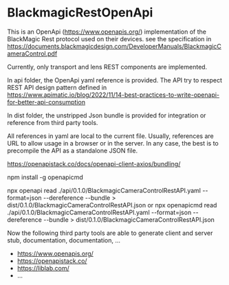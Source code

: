 # BlackmagicRestOpenApi
This is an OpenApi (https://www.openapis.org/) implementation of the BlackMagic Rest protocol used on their devices. 
see the specification in https://documents.blackmagicdesign.com/DeveloperManuals/BlackmagicCameraControl.pdf

Currently, only transport and lens REST components are implemented.

In api folder, the OpenApi yaml reference is provided. 
The API try to respect REST API design pattern defined in https://www.apimatic.io/blog/2022/11/14-best-practices-to-write-openapi-for-better-api-consumption

In dist folder, the unstripped Json bundle is provided for integration or reference from third party tools.



All references in yaml are local to the current file. Usually, references are URL to allow usage in a browser or in the server.
In any case, the best is to precompile the API as a standalone JSON file.

https://openapistack.co/docs/openapi-client-axios/bundling/

npm install -g openapicmd 

npx openapi read ./api/0.1.0/BlackmagicCameraControlRestAPI.yaml --format=json --dereference --bundle > dist/0.1.0/BlackmagicCameraControlRestAPI.json
or
npx openapicmd read ./api/0.1.0/BlackmagicCameraControlRestAPI.yaml --format=json --dereference --bundle > dist/0.1.0/BlackmagicCameraControlRestAPI.json


Now the following third party tools are able to generate client and server stub, documentation, documentation, ...

- https://www.openapis.org/
- https://openapistack.co/
- https://liblab.com/
- ...
